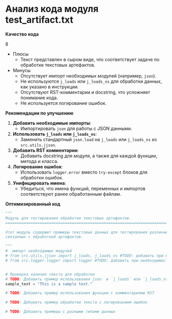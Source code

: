 # Анализ кода модуля test_artifact.txt

**Качество кода**

8
 -  Плюсы
    -  Текст представлен в сыром виде, что соответствует задаче по обработке текстовых артефактов.
 -  Минусы
    -  Отсутствует импорт необходимых модулей (например, `json`).
    -  Не используются `j_loads` или `j_loads_ns` для обработки данных, как указано в инструкции.
    -  Отсутствуют RST-комментарии и docstring, что усложняет понимание кода.
    -  Не используется логирование ошибок.

**Рекомендации по улучшению**

1.  **Добавить необходимые импорты**:
    -   Импортировать `json` для работы с JSON данными.
2.  **Использовать `j_loads` или `j_loads_ns`**:
    -   Заменить стандартный `json.load` на `j_loads` или `j_loads_ns` из `src.utils.jjson`.
3.  **Добавить RST комментарии**:
    -   Добавить docstring для модуля, а также для каждой функции, метода и класса.
4.  **Логирование ошибок**:
    -   Использовать `logger.error` вместо `try-except` блоков для обработки ошибок.
5.  **Унифицировать имена**:
    -   Убедиться, что имена функций, переменных и импортов соответствуют ранее обработанным файлам.

**Оптимизированный код**

```python
"""
Модуль для тестирования обработки текстовых артефактов.
=========================================================================================

Этот модуль содержит примеры текстовых данных для тестирования различных функций,
связанных с обработкой артефактов.

"""
#  импорт необходимых модулей
# from src.utils.jjson import j_loads, j_loads_ns #TODO: добавить при необходимости
# from src.logger.logger import logger #TODO: добавить при необходимости


# Проверка наличия текста для обработки
# TODO: Добавить пример использования json  и `j_loads` или `j_loads_ns`
sample_text = "This is a sample text."

# TODO: Добавить пример использования функции с комментариями RST

# TODO: Добавить пример обработки текста с логированием ошибок

# TODO: Добавить примеры с разными типами данных
```